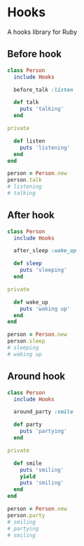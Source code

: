 # Hooks

A hooks library for Ruby

## Before hook

```ruby
class Person
  include Hooks

  before_talk :listen

  def talk
    puts 'talking'
  end

private

  def listen
    puts 'listening'
  end
end

person = Person.new
person.talk
# listening
# talking
```

## After hook

```ruby
class Person
  include Hooks

  after_sleep :wake_up

  def sleep
    puts 'sleeping'
  end

private

  def wake_up
    puts 'waking up'
  end
end

person = Person.new
person.sleep
# sleeping
# waking up
```

## Around hook

```ruby
class Person
  include Hooks

  around_party :smile

  def party
    puts 'partying'
  end

private

  def smile
    puts 'smiling'
    yield
    puts 'smiling'
  end
end

person = Person.new
person.party
# smiling
# partying
# smiling
```
